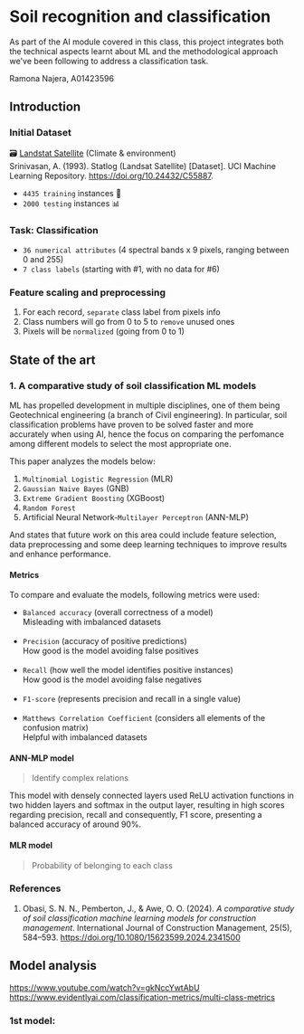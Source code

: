# Soil recognition and classification

As part of the AI module covered in this class, this project integrates both the technical aspects learnt about ML and the methodological approach we've been following to address a classification task.

Ramona Najera, A01423596

## Introduction

### Initial Dataset

🗃 [Landstat Satellite](https://archive.ics.uci.edu/dataset/146/statlog+landsat+satellite) (Climate & environment) <br>
Srinivasan, A. (1993). Statlog (Landsat Satellite) [Dataset]. UCI Machine Learning Repository. https://doi.org/10.24432/C55887.

- `4435 training` instances 🦾 <br>
- `2000 testing` instances 📊

### Task: Classification

- `36 numerical attributes` (4 spectral bands x 9 pixels, ranging between 0 and 255)
- `7 class labels` (starting with #1, with no data for #6)

### Feature scaling and preprocessing

1. For each record, `separate` class label from pixels info
2. Class numbers will go from 0 to 5 to `remove` unused ones
3. Pixels will be `normalized` (going from 0 to 1)

## State of the art

### 1. A comparative study of soil classification ML models

ML has propelled development in multiple disciplines, one of them being Geotechnical engineering (a branch of Civil engineering). In particular, soil classification problems have proven to be solved faster and more accurately when using AI, hence the focus on comparing the perfomance among different models to select the most appropriate one.

This paper analyzes the models below:

1. `Multinomial Logistic Regression` (MLR)
2. `Gaussian Naive Bayes` (GNB)
3. `Extreme Gradient Boosting` (XGBoost)
4. `Random Forest`
5. Artificial Neural Network-`Multilayer Perceptron` (ANN-MLP)

And states that future work on this area could include feature selection, data preprocessing and some deep learning techniques to improve results and enhance performance.

#### Metrics

To compare and evaluate the models, following metrics were used:

- `Balanced accuracy` (overall correctness of a model) <br>
  Misleading with imbalanced datasets <br><br>
- `Precision` (accuracy of positive predictions) <br>
  How good is the model avoiding false positives <br><br>
- `Recall` (how well the model identifies positive instances) <br>
  How good is the model avoiding false negatives <br><br>
- `F1-score` (represents precision and recall in a single value) <br><br>
- `Matthews Correlation Coefficient` (considers all elements of the confusion matrix) <br>
  Helpful with imbalanced datasets

#### ANN-MLP model

> Identify complex relations

This model with densely connected layers used ReLU activation functions in two hidden layers and softmax in the output layer, resulting in high scores regarding precision, recall and consequently, F1 score, presenting a balanced accuracy of around 90%.

#### MLR model

> Probability of belonging to each class

### References

1. Obasi, S. N. N., Pemberton, J., & Awe, O. O. (2024). _A comparative study of soil classification machine learning models for construction management_. International Journal of Construction Management, 25(5), 584–593. https://doi.org/10.1080/15623599.2024.2341500

## Model analysis

https://www.youtube.com/watch?v=gkNccYwtAbU <br>
https://www.evidentlyai.com/classification-metrics/multi-class-metrics

### 1st model:
